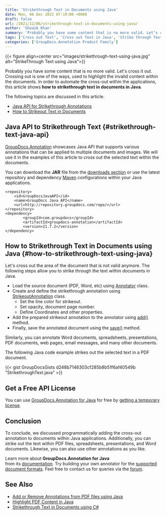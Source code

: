 ```yaml
---
title: 'Strikethrough Text in Documents using Java'
date: Mon, 06 Dec 2021 07:19:00 +0000
draft: false
url: /2021/12/06/strikethrough-text-in-documents-using-java/
author: 'Shoaib Khan'
summary: 'Probably you have some content that is no more valid. Let’s cross it out. Crossing out is one of the ways, used to highlight the invalid content within the documents. In order to automate the cross-out within the applications, this article shows how to strikethrough text in documents in Java.'
tags: ['Cross out Text', 'Cross out Text in Java', 'Strike through Text in Java', 'Strikeout Text', 'Strikethrough Text']
categories: ['GroupDocs.Annotation Product Family']
---
```




{{< figure align=center src="images/strikethrough-text-using-java.jpg" alt="StrikeThrough Text using Java">}}


Probably you have some content that is no more valid. Let's cross it out. Crossing out is one of the ways, used to highlight the invalid content within the documents. In order to automate the cross-out within the applications, this article shows **how to strikethrough text in documents in Java**.

The following topics are discussed in this article.

*   [Java API for Strikethrough Annotations](#strikethrough-text-java-api)
*   [How to Strikeout Text in Documents](#how-to-strikethrough-text-using-java)

## Java API to Strikethrough Text {#strikethrough-text-java-api}

[GroupDocs.Annotation](https://products.groupdocs.com/annotation/) showcases Java API that supports various annotations that can be applied to multiple documents and images. We will use it in the examples of this article to cross out the selected text within the documents.

You can download the **JAR** file from the [downloads section](https://downloads.groupdocs.com/viewer) or use the latest repository and dependency [Maven](https://repository.groupdocs.com/webapp/#/artifacts/browse/tree/General/repo/com/groupdocs) configurations within your Java applications.

```
<repository>
	<id>GroupDocsJavaAPI</id>
	<name>GroupDocs Java API</name>
	<url>http://repository.groupdocs.com/repo/</url>
</repository>
<dependency>
        <groupId>com.groupdocs</groupId>
        <artifactId>groupdocs-annotation</artifactId>
        <version>21.7.2</version> 
</dependency>
```

## How to Strikethrough Text in Documents using Java {#how-to-strikethrough-text-using-java}

Let's cross out the area of the document that is not valid anymore. The following steps allow you to strike through the text within documents in Java.

*   Load the source document (PDF, Word, etc) using [Annotator](https://apireference.groupdocs.com/annotation/java/com.groupdocs.annotation/Annotator) class.
*   Create and define the strikethrough annotation using [StrikeoutAnnotation](https://apireference.groupdocs.com/annotation/java/com.groupdocs.annotation.models.annotationmodels/StrikeoutAnnotation) class.
    *   Set the line color for strikeout.
    *   Set opacity, document page number.
    *   Define Coordinates and other properties.
*   Add the prepared strikeout annotation to the annotator using [add()](https://apireference.groupdocs.com/annotation/java/com.groupdocs.annotation/Annotator#add(com.groupdocs.annotation.models.annotationmodels.AnnotationBase)) method.
*   Finally, save the annotated document using the [save()](https://apireference.groupdocs.com/annotation/java/com.groupdocs.annotation/Annotator#save()) method.

Similarly, you can annotate Word documents, spreadsheets, presentations, PDF documents, web pages, email messages, and many other documents.

The following Java code example strikes out the selected text in a PDF document.

{{< gist GroupDocsGists d248b7146303cf285b8b51f6af40549b "StrikethroughText.java" >}}

## Get a Free API License

You can use [GroupDocs.Annotation for Java](https://products.groupdocs.com/annotation/java/) for free by [getting a temporary license](https://purchase.groupdocs.com/temporary-license).

## Conclusion

To conclude, we discussed programmatically adding the cross-out annotation to documents within Java applications. Additionally, you can strike out the text within PDF files, spreadsheets, presentations, and Word documents. Likewise, you can also use other annotations as you like.

Learn more about **GroupDocs.Annotation for Java** from its [documentation](https://docs.groupdocs.com/annotation/java/). Try building your own annotator for the [supported document formats](https://docs.groupdocs.com/annotation/java/supported-document-formats/). Feel free to contact us for queries via the [forum](https://forum.groupdocs.com/).

## See Also

*   [Add or Remove Annotations from PDF files using Java](https://blog.groupdocs.com/2021/04/18/annotate-pdf-files-using-java/)
*   [Highlight PDF Content in Java](https://blog.groupdocs.com/2021/10/07/highlight-pdf-using-annotations-in-java/)
*   [Strikethrough Text in Documents using C#](https://blog.groupdocs.com/2021/12/18/strikethrough-text-in-documents-using-csharp/)




